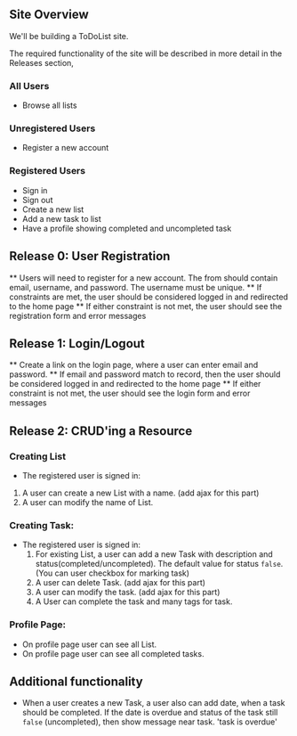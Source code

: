 ## Site Overview

We'll be building a ToDoList site.

The required functionality of the site will be described in more detail in the Releases section,

### All Users

  * Browse all lists

### Unregistered Users

  * Register a new account

### Registered Users

  * Sign in
  * Sign out
  * Create a new list
  * Add a new task to list
  * Have a profile showing completed and uncompleted task

## Release 0: User Registration
 ** Users will need to register for a new account. The from should contain email, username, and password. The username must be unique.
 ** If constraints are met, the user should be considered logged in and redirected to the home page
 ** If either constraint is not met, the user should see the registration form and error messages

## Release 1: Login/Logout
 ** Create a link on the login page, where a user can enter email and password.
 ** If email and password match to record, then the user should be considered logged in and redirected to the home page
 ** If either constraint is not met, the user should see the login form and error messages


## Release 2: CRUD'ing a Resource

### Creating List
* The registered user is signed in:
 1. A user can create a new List with a name. (add ajax for this part)
 2. A user can modify the name of List.

### Creating Task:
* The registered user is signed in:
   1. For existing List, a user can add a new Task with description and status(completed/uncompleted). The default value for status `false`. (You can user checkbox for marking task)
   2. A user can delete Task. (add ajax for this part)
   3. A user can modify the task. (add ajax for this part)
   4. A User can complete the task and many tags for task.
### Profile Page:
 * On profile page user can see all List.
 * On profile page user can see all completed tasks.

## Additional functionality
 * When a user creates a new Task, a user also can add date, when a task should be completed. If the date is overdue and status of the task still `false` (uncompleted), then show message near task. 'task is overdue'
